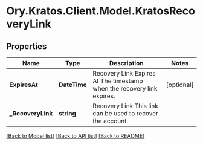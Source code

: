 # Ory.Kratos.Client.Model.KratosRecoveryLink
## Properties

Name | Type | Description | Notes
------------ | ------------- | ------------- | -------------
**ExpiresAt** | **DateTime** | Recovery Link Expires At  The timestamp when the recovery link expires. | [optional] 
**_RecoveryLink** | **string** | Recovery Link  This link can be used to recover the account. | 

[[Back to Model list]](../README.md#documentation-for-models) [[Back to API list]](../README.md#documentation-for-api-endpoints) [[Back to README]](../README.md)

